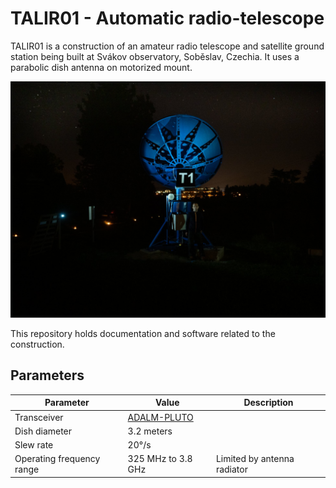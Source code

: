 # TALIR01 - Automatic radio-telescope


TALIR01 is a construction of an amateur radio telescope and satellite ground station being built at Svákov observatory, Soběslav, Czechia. It uses a parabolic dish antenna on motorized mount.

![TFSLOT01A prototype](doc/img/TALIR01.jpg)

This repository holds documentation and software related to the construction.

## Parameters

| Parameter | Value | Description |
|-----------|-------|-------------|
| Transceiver | [ADALM-PLUTO](https://www.analog.com/en/design-center/evaluation-hardware-and-software/evaluation-boards-kits/adalm-pluto.html#eb-overview) |  |
| Dish diameter | 3.2 meters |  |
| Slew rate | 20°/s |  |
| Operating frequency range | 325 MHz to 3.8 GHz |  Limited by antenna radiator |


